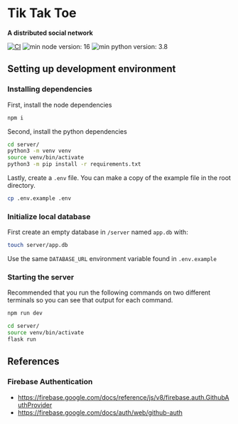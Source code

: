 # Tik Tak Toe
**A distributed social network**

[![CI](https://github.com/giancarlopernudisegura/cmput404/actions/workflows/heroku.yml/badge.svg)](https://github.com/giancarlopernudisegura/cmput404/actions/workflows/heroku.yml)
![min node version: 16](https://img.shields.io/badge/node--lts-%3E%3D16-brightgreen)
![min python version: 3.8](https://img.shields.io/badge/python-%3E%3D3.8-blue)

## Setting up development environment

### Installing dependencies

First, install the node dependencies
```bash
npm i
```

Second, install the python dependencies
```bash
cd server/
python3 -m venv venv
source venv/bin/activate
python3 -m pip install -r requirements.txt
```

Lastly, create a `.env` file. You can make a copy of the example file in the root directory.
```bash
cp .env.example .env
```

### Initialize local database
First create an empty database in `/server` named `app.db` with:
```bash
touch server/app.db
```
Use the same `DATABASE_URL` environment variable found in `.env.example`


### Starting the server

Recommended that you run the following commands on two different terminals so you can see that output for each command.
```bash
npm run dev
```
```bash
cd server/
source venv/bin/activate
flask run
```

## References
### Firebase Authentication
- https://firebase.google.com/docs/reference/js/v8/firebase.auth.GithubAuthProvider
- https://firebase.google.com/docs/auth/web/github-auth
